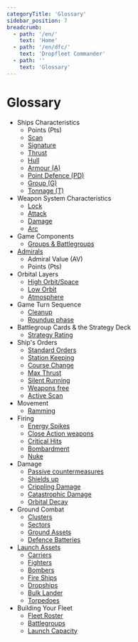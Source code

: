 ```yaml
---
categoryTitle: 'Glossary'
sidebar_position: 7
breadcrumb:
  - path: '/en/'
    text: 'Home'
  - path: '/en/dfc/'
    text: 'Dropfleet Commander'
  - path: ''
    text: 'Glossary'
---
```


# Glossary

* Ships Characteristics
  * Points (Pts)
  * [Scan](/en/dfc/the-basics/ships-characteristics#scan)
  * [Signature](/en/dfc/the-basics/ships-characteristics#signature)
  * [Thrust](/en/dfc/the-basics/ships-characteristics#thrust)
  * [Hull](/en/dfc/the-basics/ships-characteristics#hull)
  * [Armour (A)](/en/dfc/the-basics/ships-characteristics#armour-a)
  * [Point Defence (PD)](/en/dfc/the-basics/ships-characteristics#point-defence-pd)
  * [Group (G)](/en/dfc/the-basics/ships-characteristics#group-g)
  * [Tonnage (T)](/en/dfc/the-basics/ships-characteristics#tonnage-t)
* Weapon System Characteristics
  * [Lock](/en/dfc/the-basics/ships-characteristics#lock)
  * [Attack](/en/dfc/the-basics/ships-characteristics#attack)
  * [Damage](/en/dfc/the-basics/ships-characteristics#damage)
  * [Arc](/en/dfc/the-basics/ships-characteristics#arc)
* Game Components
  * [Groups & Battlegroups](/en/dfc/the-basics/game-components#groups--battlegroups)
* [Admirals](/en/dfc/the-basics/admirals)
  * Admiral Value (AV)
  * Points (Pts)
* Orbital Layers
  * [High Orbit/Space](/en/dfc/the-basics/orbital-layers#high-orbitspace)
  * [Low Orbit](/en/dfc/the-basics/orbital-layers#low-orbit)
  * [Atmosphere](/en/dfc/the-basics/orbital-layers#atmosphere)
* Game Turn Sequence
  * [Cleanup](/en/dfc/core-rules/game-turn-sequence#planning-phase)
  * [Roundup phase](/en/dfc/core-rules/game-turn-sequence#roundup-phase)
* Battlegroup Cards & the Strategy Deck
  * [Strategy Rating](/en/dfc/core-rules/battlegroup-cards-the-strategy-deck#strategy-rating)
* Ship's Orders
  * [Standard Orders](/en/dfc/core-rules/ships-orders#standard-orders)
  * [Station Keeping](/en/dfc/core-rules/ships-orders#station-keeping)
  * [Course Change](/en/dfc/core-rules/ships-orders#course-change)
  * [Max Thrust](/en/dfc/core-rules/ships-orders#max-thrust)
  * [Silent Running](/en/dfc/core-rules/ships-orders#silent-running)
  * [Weapons free](/en/dfc/core-rules/ships-orders#weapons-free)
  * [Active Scan](/en/dfc/core-rules/ships-orders#active-scan)
* Movement
  * [Ramming](/en/dfc/core-rules/movement#ramming)
* Firing
  * [Energy Spikes](/en/dfc/core-rules/firing#energy-spikes)
  * [Close Action weapons](/en/dfc/core-rules/firing#close-action-weapons)
  * [Critical Hits](/en/dfc/core-rules/firing#critical-hits)
  * [Bombardment](/en/dfc/core-rules/firing#Bombardment)
  * [Nuke](/en/dfc/core-rules/firing#nuke-the-site-from-orbit)
* Damage
  * [Passive countermeasures](/en/dfc/core-rules/damage#passive-countermeasures)
  * [Shields up](/en/dfc/core-rules/damage#shields-up)
  * [Crippling Damage](/en/dfc/core-rules/damage#6-roll-for-crippling-damage)
  * [Catastrophic Damage](/en/dfc/core-rules/damage#7-roll-for-catastrophic-damage)
  * [Orbital Decay](/en/dfc/core-rules/damage#orbital-decay)
* Ground Combat
  * [Clusters](/en/dfc/core-rules/ground-combat#clusters)
  * [Sectors](/en/dfc/core-rules/ground-combat#sectors)
  * [Ground Assets](/en/dfc/core-rules/ground-combat#ground-assets)
  * [Defence Batteries](/en/dfc/core-rules/ground-combat#defence-batteries)
* [Launch Assets](/en/dfc/core-rules/launch-assets)
  * [Carriers](/en/dfc/core-rules/launch-assets#carrier-characteristics)
  * [Fighters](/en/dfc/core-rules/launch-assets#fighters)
  * [Bombers](/en/dfc/core-rules/launch-assets#bombers)
  * [Fire Ships](/en/dfc/core-rules/launch-assets#fire-ships)
  * [Dropships](/en/dfc/core-rules/launch-assets#dropships)
  * [Bulk Lander](/en/dfc/core-rules/launch-assets#bulk-lander)
  * [Torpedoes](/en/dfc/core-rules/launch-assets#torpedoes)
* Building Your Fleet
  * [Fleet Roster](/en/dfc/building-your-fleet#the-fleet-roster)
  * [Battlegroups](/en/dfc/building-your-fleet#battlegroup-type)
  * [Launch Capacity](/en/dfc/building-your-fleet#launch-capacity)
